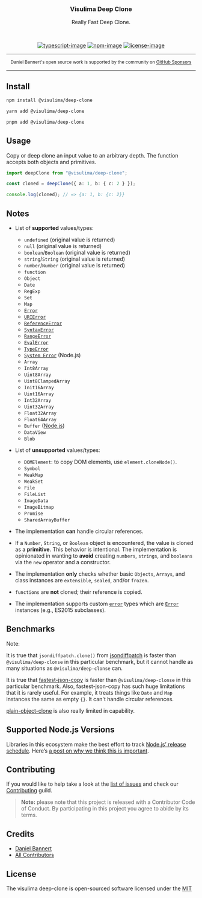 <div align="center">
  <h3>Visulima Deep Clone</h3>
  <p>
  Really Fast Deep Clone.
  </p>
</div>

<br />

<div align="center">

[![typescript-image]][typescript-url] [![npm-image]][npm-url] [![license-image]][license-url]

</div>

---

<div align="center">
    <p>
        <sup>
            Daniel Bannert's open source work is supported by the community on <a href="https://github.com/sponsors/prisis">GitHub Sponsors</a>
        </sup>
    </p>
</div>

---

## Install

```sh
npm install @visulima/deep-clone
```

```sh
yarn add @visulima/deep-clone
```

```sh
pnpm add @visulima/deep-clone
```

## Usage

Copy or deep clone an input value to an arbitrary depth. The function accepts both objects and primitives.

```typescript
import deepClone from "@visulima/deep-clone";

const cloned = deepClone({ a: 1, b: { c: 2 } });

console.log(cloned); // => {a: 1, b: {c: 2}}
```

## Notes

-   List of **supported** values/types:

    -   `undefined` (original value is returned)
    -   `null` (original value is returned)
    -   `boolean`/`Boolean` (original value is returned)
    -   `string`/`String` (original value is returned)
    -   `number`/`Number` (original value is returned)
    -   `function`
    -   `Object`
    -   `Date`
    -   `RegExp`
    -   `Set`
    -   `Map`
    -   [`Error`][mdn-error]
    -   [`URIError`][mdn-uri-error]
    -   [`ReferenceError`][mdn-reference-error]
    -   [`SyntaxError`][mdn-syntax-error]
    -   [`RangeError`][mdn-range-error]
    -   [`EvalError`][mdn-eval-error]
    -   [`TypeError`][mdn-type-error]
    -   [`System Error`][node-system-error] (Node.js)
    -   `Array`
    -   `Int8Array`
    -   `Uint8Array`
    -   `Uint8ClampedArray`
    -   `Init16Array`
    -   `Uint16Array`
    -   `Int32Array`
    -   `Uint32Array`
    -   `Float32Array`
    -   `Float64Array`
    -   `Buffer` ([Node.js][node-buffer])
    -   `DataView`
    -   `Blob`

-   List of **unsupported** values/types:

    -   `DOMElement`: to copy DOM elements, use `element.cloneNode()`.
    -   `Symbol`
    -   `WeakMap`
    -   `WeakSet`
    -   `File`
    -   `FileList`
    -   `ImageData`
    -   `ImageBitmap`
    -   `Promise`
    -   `SharedArrayBuffer`

-   The implementation **can** handle circular references.
-   If a `Number`, `String`, or `Boolean` object is encountered, the value is cloned as a **primitive**. This behavior is intentional. The implementation is opinionated in wanting to **avoid** creating `numbers`, `strings`, and `booleans` via the `new` operator and a constructor.
-   The implementation **only** checks whether basic `Objects`, `Arrays`, and class instances are `extensible`, `sealed`, and/or `frozen`.
-   `functions` are **not** cloned; their reference is copied.
-   The implementation supports custom [`error`][mdn-error] types which are [`Error`][mdn-error] instances (e.g., ES2015 subclasses).

## Benchmarks

Note:

It is true that `jsondiffpatch.clone()` from [jsondiffpatch](https://www.npmjs.com/package/jsondiffpatch) is faster than `@visulima/deep-clonse` in this particular benchmark, but it cannot handle as many situations as `@visulima/deep-clonse` can.

It is true that [fastest-json-copy](https://www.npmjs.com/package/fastest-json-copy) is faster than `@visulima/deep-clonse` in this particular benchmark. Also, fastest-json-copy has such huge limitations that it is rarely useful. For example, it treats things like `Date` and `Map` instances the same as empty `{}`. It can't handle circular references.

[plain-object-clone](https://www.npmjs.com/package/plain-object-clone) is also really limited in capability.

## Supported Node.js Versions

Libraries in this ecosystem make the best effort to track [Node.js’ release schedule](https://github.com/nodejs/release#release-schedule).
Here’s [a post on why we think this is important](https://medium.com/the-node-js-collection/maintainers-should-consider-following-node-js-release-schedule-ab08ed4de71a).

## Contributing

If you would like to help take a look at the [list of issues](https://github.com/visulima/visulima/issues) and check our [Contributing](.github/CONTRIBUTING.md) guild.

> **Note:** please note that this project is released with a Contributor Code of Conduct. By participating in this project you agree to abide by its terms.

## Credits

-   [Daniel Bannert](https://github.com/prisis)
-   [All Contributors](https://github.com/visulima/visulima/graphs/contributors)

## License

The visulima deep-clone is open-sourced software licensed under the [MIT][license-url]

[typescript-image]: https://img.shields.io/badge/Typescript-294E80.svg?style=for-the-badge&logo=typescript
[typescript-url]: "typescript"
[license-image]: https://img.shields.io/npm/l/@visulima/deep-clone?color=blueviolet&style=for-the-badge
[license-url]: LICENSE.md "license"
[npm-image]: https://img.shields.io/npm/v/@visulima/deep-clone/latest.svg?style=for-the-badge&logo=npm
[npm-url]: https://www.npmjs.com/package/@visulima/deep-clone/v/latest "npm"
[mdn-error]: https://developer.mozilla.org/en-US/docs/Web/JavaScript/Reference/Global_Objects/Error
[mdn-type-error]: https://developer.mozilla.org/en-US/docs/Web/JavaScript/Reference/Global_Objects/TypeError
[mdn-syntax-error]: https://developer.mozilla.org/en-US/docs/Web/JavaScript/Reference/Global_Objects/SyntaxError
[mdn-range-error]: https://developer.mozilla.org/en-US/docs/Web/JavaScript/Reference/Global_Objects/RangeError
[mdn-reference-error]: https://developer.mozilla.org/en-US/docs/Web/JavaScript/Reference/Global_Objects/ReferenceError
[mdn-uri-error]: https://developer.mozilla.org/en-US/docs/Web/JavaScript/Reference/Global_Objects/URIError
[mdn-eval-error]: https://developer.mozilla.org/en-US/docs/Web/JavaScript/Reference/Global_Objects/EvalError
[node-system-error]: https://nodejs.org/api/errors.html#errors_class_system_error
[node-buffer]: http://nodejs.org/api/buffer.html
